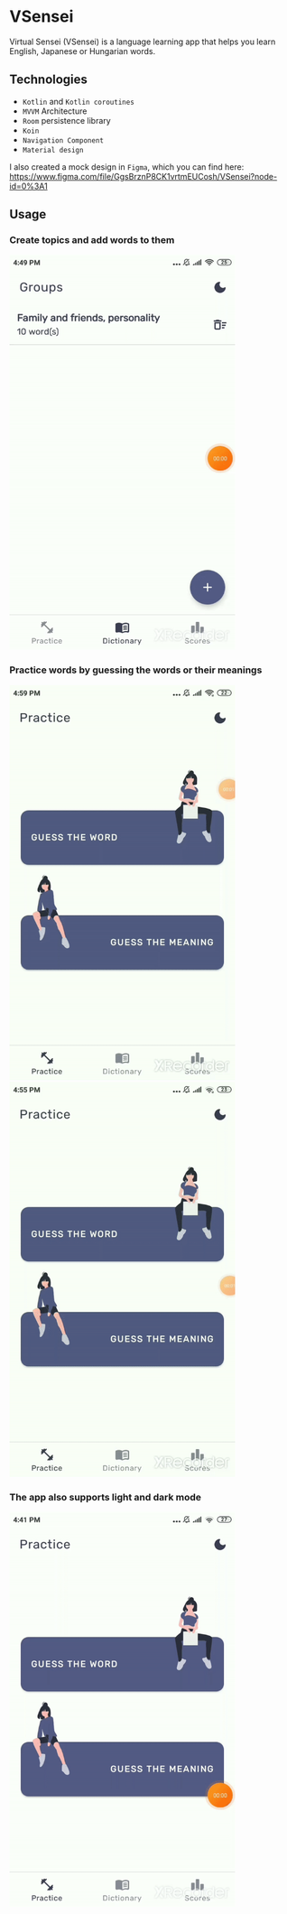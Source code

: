 # VSensei
Virtual Sensei (VSensei) is a language learning app that helps you learn English, Japanese or Hungarian words.

## Technologies
- `Kotlin` and `Kotlin coroutines`
- `MVVM` Architecture
- `Room` persistence library
- `Koin`
- `Navigation Component`
- `Material design`

I also created a mock design in `Figma`, which you can find here: 
https://www.figma.com/file/GgsBrznP8CK1vrtmEUCosh/VSensei?node-id=0%3A1


## Usage

### Create topics and add words to them

<img src="https://github.com/BendeguzTajti/VSensei/blob/main/README%20files/group-and-words.gif" width="400" height="700" />

### Practice words by guessing the words or their meanings

<p float="left">
  <img src="https://github.com/BendeguzTajti/VSensei/blob/main/README%20files/guess-the-meaning.gif" width="400" height="700" />
  <img src="https://github.com/BendeguzTajti/VSensei/blob/main/README%20files/guess-the-word.gif" width="400" height="700" />
</p>

### The app also supports light and dark mode

<img src="https://github.com/BendeguzTajti/VSensei/blob/main/README%20files/light-dark.gif" width="400" height="700" />

